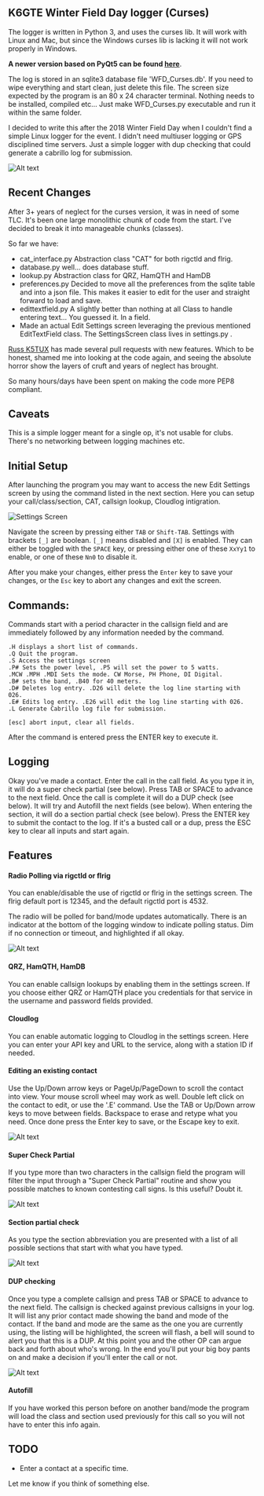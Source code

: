 ## K6GTE Winter Field Day logger (Curses)

The logger is written in Python 3, and uses the curses lib. It will work with Linux and Mac, but since the Windows curses lib is lacking it will not work properly in Windows. 

**A newer version based on PyQt5 can be found [here](https://github.com/mbridak/WinterFieldDayLogger)**.

The log is stored in an sqlite3 database file 'WFD_Curses.db'. If you need to wipe everything and start clean, just delete this file. The screen size expected by the program is an 80 x 24 character terminal. Nothing needs to be installed, compiled etc... Just make WFD_Curses.py executable and run it within the same folder.

I decided to write this after the 2018 Winter Field Day when I couldn't find a simple Linux logger for the event. I didn't need multiuser logging or GPS disciplined time servers. Just a simple logger with dup checking that could generate a cabrillo log for submission.

![Alt text](pics/logger.png)

## Recent Changes

After 3+ years of neglect for the curses version, it was in need of some TLC. It's been one large monolithic chunk of code from the start. I've decided to break it into manageable chunks (classes). 

So far we have:

* cat_interface.py Abstraction class "CAT" for both rigctld and flrig.
* database.py well... does database stuff.
* lookup.py Abstraction class for QRZ, HamQTH and HamDB
* preferences.py Decided to move all the preferences from the sqlite table and into a json file. This makes it easier to edit for the user and straight forward  to load and save.
* edittextfield.py A slightly better than nothing at all Class to handle entering text... You guessed it. In a field.
* Made an actual Edit Settings screen leveraging the previous mentioned EditTextField class. The SettingsScreen class lives in settings.py .

[Russ K5TUX](https://lhspodcast.info/) has made several pull requests with new features. Which to be honest, shamed me into looking at the code again, and seeing the absolute horror show the layers of cruft and years of neglect has brought.

So many hours/days have been spent on making the code more PEP8 compliant.

## Caveats

This is a simple logger meant for a single op, it's not usable for clubs. There's no networking between logging machines etc.

## Initial Setup

After launching the program you may want to access the new Edit Settings screen by using the command listed in the next section. Here you can setup your call/class/section, CAT, callsign lookup, Cloudlog intigration.

![Settings Screen](pics/settings.png)

Navigate the screen by pressing either `TAB` or `Shift-TAB`. Settings with brackets `[_]` are boolean. `[_]` means disabled and `[X]` is enabled. They can either be toggled with the `SPACE` key, or pressing either one of these `XxYy1` to enable, or one of these `Nn0` to disable it.

After you make your changes, either press the `Enter` key to save your changes, or the `Esc` key to abort any changes and exit the screen.

## Commands:

Commands start with a period character in the callsign field and are immediately followed by any information needed by the command.

```
.H displays a short list of commands.
.Q Quit the program.
.S Access the settings screen
.P# Sets the power level, .P5 will set the power to 5 watts.
.MCW .MPH .MDI Sets the mode. CW Morse, PH Phone, DI Digital.
.B# sets the band, .B40 for 40 meters.
.D# Deletes log entry. .D26 will delete the log line starting with 026.
.E# Edits log entry. .E26 will edit the log line starting with 026.
.L Generate Cabrillo log file for submission.

[esc] abort input, clear all fields.
```

After the command is entered press the ENTER key to execute it.

## Logging

Okay you've made a contact. Enter the call in the call field. As you type it in, it will do a super check partial (see below). Press TAB or SPACE to advance to the next field. Once the call is complete it will do a DUP check (see below). It will try and Autofill the next fields (see below). When entering the section, it will do a section partial check (see below). Press the ENTER key to submit the contact to the log. If it's a busted call or a dup, press the ESC key to clear all inputs and start again.

## Features

#### Radio Polling via rigctld or flrig

You can enable/disable the use of rigctld or flrig in the settings screen. The flrig default port is 12345, and the default rigctld port is 4532.

The radio will be polled for band/mode updates automatically. There is an indicator at the bottom of the logging window to indicate polling status. Dim if no connection or timeout, and highlighted if all okay.

![Alt text](pics/rigctld.png)

#### QRZ, HamQTH, HamDB

You can enable callsign lookups by enabling them in the settings screen. If you choose either QRZ or HamQTH place you credentials for that service in the username and password fields provided.

#### Cloudlog

You can enable automatic logging to Cloudlog in the settings screen. Here you can enter your API key and URL to the service, along with a station ID if needed.

#### Editing an existing contact

Use the Up/Down arrow keys or PageUp/PageDown to scroll the contact into view. Your mouse scroll wheel may work as well. Double left click on the contact to edit, or use the '.E' command. Use the TAB or Up/Down arrow keys to move between fields. Backspace to erase and retype what you need.
Once done press the Enter key to save, or the Escape key to exit.

![Alt text](pics/editcontact.png)

#### Super Check Partial
If you type more than two characters in the callsign field the program will filter the input through a "Super Check Partial" routine and show you possible matches to known contesting call signs. Is this useful? Doubt it.

![Alt text](pics/scp.png)

#### Section partial check
As you type the section abbreviation you are presented with a list of all possible sections that start with what you have typed.

![Alt text](pics/sectioncheckpartial.png)

#### DUP checking
Once you type a complete callsign and press TAB or SPACE to advance to the next field. The callsign is checked against previous callsigns in your log. It will list any prior contact made showing the band and mode of the contact. If the band and mode are the same as the one you are currently using, the listing will be highlighted, the screen will flash, a bell will sound to alert you that this is a DUP. At this point you and the other OP can argue back and forth about who's wrong. In the end you'll put your big boy pants on and make a decision if you'll enter the call or not.

![Alt text](pics/dupe_check.png)

#### Autofill
If you have worked this person before on another band/mode the program will load the class and section used previously for this call so you will not have to enter this info again.

## TODO
  * Enter a contact at a specific time.

Let me know if you think of something else.
